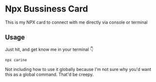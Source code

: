 # Npx Bussiness Card

This is my NPX card to connect with me directly via console or terminal

## Usage

Just hit, and get know me in your terminal 👇 

```sh
npx carine
```

Not including how to use it globally because I'm not sure why you'd want this as a global command. That'd be creepy.


